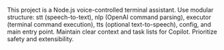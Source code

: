 <!-- Use this file to provide workspace-specific custom instructions to Copilot. For more details, visit https://code.visualstudio.com/docs/copilot/copilot-customization#_use-a-githubcopilotinstructionsmd-file -->

This project is a Node.js voice-controlled terminal assistant. Use modular structure: stt (speech-to-text), nlp (OpenAI command parsing), executor (terminal command execution), tts (optional text-to-speech), config, and main entry point. Maintain clear context and task lists for Copilot. Prioritize safety and extensibility.
